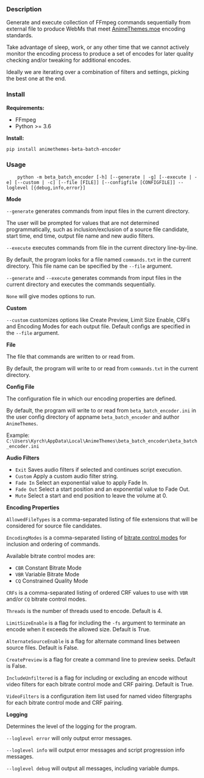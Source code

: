 ### Description

Generate and execute collection of FFmpeg commands sequentially from external file to produce WebMs that meet [AnimeThemes.moe](https://animethemes.moe/) encoding standards.

Take advantage of sleep, work, or any other time that we cannot actively monitor the encoding process to produce a set of encodes for later quality checking and/or tweaking for additional encodes.

Ideally we are iterating over a combination of filters and settings, picking the best one at the end.

### Install

**Requirements:**

* FFmpeg
* Python >= 3.6

**Install:**

    pip install animethemes-beta-batch-encoder

### Usage

        python -m beta_batch_encoder [-h] [--generate | -g] [--execute | -e] [--custom | -c] [--file [FILE]] [--configfile [CONFIGFILE]] --loglevel [{debug,info,error}]

**Mode**

`--generate` generates commands from input files in the current directory.

The user will be prompted for values that are not determined programmatically, such as inclusion/exclusion of a source file candidate, start time, end time, output file name and new audio filters.

`--execute` executes commands from file in the current directory line-by-line.

By default, the program looks for a file named `commands.txt` in the current directory. This file name can be specified by the `--file` argument.

`--generate` and `--execute` generates commands from input files in the current directory and executes the commands sequentially.

`None` will give modes options to run.

**Custom**

`--custom` customizes options like Create Preview, Limit Size Enable, CRFs and Encoding Modes for each output file. Default configs are specified in the `--file` argument.

**File**

The file that commands are written to or read from.

By default, the program will write to or read from `commands.txt` in the current directory.

**Config File**

The configuration file in which our encoding properties are defined.

By default, the program will write to or read from `beta_batch_encoder.ini` in the user config directory of appname `beta_batch_encoder` and author `AnimeThemes`.

Example: `C:\Users\Kyrch\AppData\Local\AnimeThemes\beta_batch_encoder\beta_batch_encoder.ini`

**Audio Filters**

* `Exit` Saves audio filters if selected and continues script execution.
* `Custom` Apply a custom audio filter string.
* `Fade In` Select an exponential value to apply Fade In.
* `Fade Out` Select a start position and an exponential value to Fade Out.
* `Mute` Select a start and end position to leave the volume at 0.

**Encoding Properties**

`AllowedFileTypes` is a comma-separated listing of file extensions that will be considered for source file candidates.

`EncodingModes` is a comma-separated listing of [bitrate control modes](https://developers.google.com/media/vp9/bitrate-modes) for inclusion and ordering of commands.

Available bitrate control modes are:

* `CBR` Constant Bitrate Mode
* `VBR` Variable Bitrate Mode
* `CQ` Constrained Quality Mode

`CRFs` is a comma-separated listing of ordered CRF values to use with `VBR` and/or `CQ` bitrate control modes.

`Threads` is the number of threads used to encode. Default is 4.

`LimitSizeEnable` is a flag for including the `-fs` argument to terminate an encode when it exceeds the allowed size. Default is True.

`AlternateSourceEnable` is a flag for alternate command lines between source files. Default is False.

`CreatePreview` is a flag for create a command line to preview seeks. Default is False.

`IncludeUnfiltered` is a flag for including or excluding an encode without video filters for each bitrate control mode and CRF pairing. Default is True.

`VideoFilters` is a configuration item list used for named video filtergraphs for each bitrate control mode and CRF pairing.

**Logging**

Determines the level of the logging for the program.

`--loglevel error` will only output error messages.

`--loglevel info` will output error messages and script progression info messages.

`--loglevel debug` will output all messages, including variable dumps.
